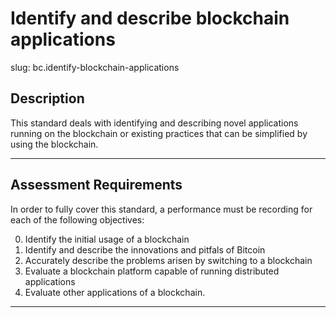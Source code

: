 # Identify and describe blockchain applications

slug: bc.identify-blockchain-applications

## Description
This standard deals with identifying and describing novel applications running on the blockchain or existing practices that can be simplified by using the blockchain.

---
## Assessment Requirements
In order to fully cover this standard, a performance must be recording for each of the following objectives:

0. Identify the initial usage of a blockchain
1. Identify and describe the innovations and pitfals of Bitcoin
2. Accurately describe the problems arisen by switching to a blockchain
3. Evaluate a blockchain platform capable of running distributed applications
4. Evaluate other applications of a blockchain.

---